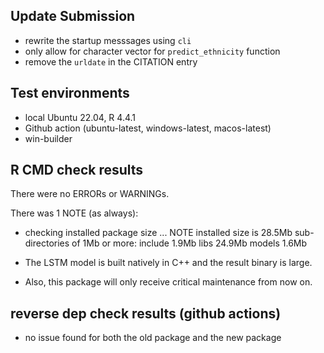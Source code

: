 ## Update Submission

* rewrite the startup messsages using `cli`
* only allow for character vector for `predict_ethnicity` function
* remove the `urldate` in the CITATION entry

## Test environments
* local Ubuntu 22.04, R 4.4.1
* Github action (ubuntu-latest, windows-latest, macos-latest)
* win-builder

## R CMD check results

There were no ERRORs or WARNINGs. 

There was 1 NOTE (as always):

* checking installed package size ... NOTE
    installed size is 28.5Mb
    sub-directories of 1Mb or more:
      include   1.9Mb
      libs     24.9Mb
      models    1.6Mb

* The LSTM model is built natively in C++ and the result binary is large.
* Also, this package will only receive critical maintenance from now on.

## reverse dep check results (github actions)

* no issue found for both the old package and the new package
